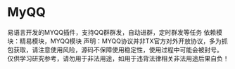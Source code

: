 # MyQQ
易语言开发的MYQQ插件，支持QQ群群发，自动进群，定时群发等任务
依赖模块：精易模块，MYQQ模块
声明：MYQQ协议并非TX官方对外开放协议，多为抓包获取，请注意使用风险，源码不保障使用稳定性，使用过程中可能会被封号。
仅供学习研究参考，请勿用于非法用途，如用于违背法律相关非法用途后果自负！
